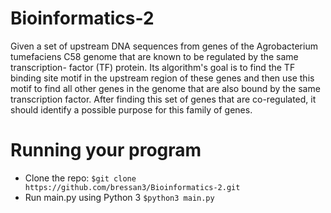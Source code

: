 # Bioinformatics-2
Given a set of upstream DNA sequences from genes of the Agrobacterium tumefaciens C58 genome that are known to be regulated by the same transcription- factor (TF) protein. Its algorithm's goal is to find the TF binding site motif in the upstream region of these genes and then use this motif to find all other genes in the genome that are also bound by the same transcription factor. After finding this set of genes that are co-regulated, it should identify a possible purpose for this family of genes.

# Running your program
- Clone the repo: ``` $git clone https://github.com/bressan3/Bioinformatics-2.git ```
- Run main.py using Python 3 ``` $python3 main.py ```
